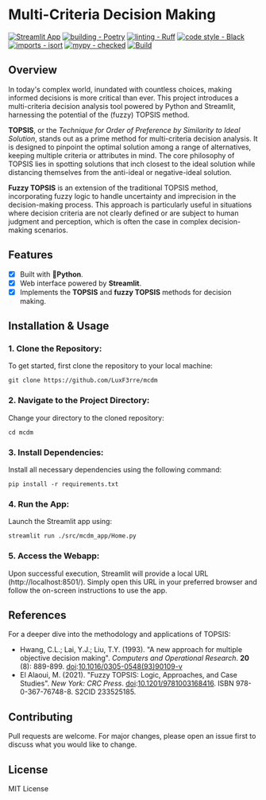 # Multi-Criteria Decision Making

[![Streamlit App](https://static.streamlit.io/badges/streamlit_badge_black_white.svg)](https://luxf3rre-mcdm-topsis-glqxzg.streamlit.app/)
[![building - Poetry](https://img.shields.io/endpoint?url=https://raw.githubusercontent.com/python-poetry/website/main/static/badge/v0.json)](https://python-poetry.org/)
[![linting - Ruff](https://img.shields.io/endpoint?url=https://raw.githubusercontent.com/astral-sh/ruff/main/assets/badge/v2.json)](https://github.com/astral-sh/ruff)
[![code style - Black](https://img.shields.io/badge/code%20style-black-000000.svg)](https://github.com/psf/black)
[![imports - isort](https://img.shields.io/badge/%20imports-isort-%231674b1?style=flat&labelColor=ef8336)](https://pycqa.github.io/isort/)
[![mypy - checked](https://img.shields.io/badge/mypy-checked-blue.svg)](https://mypy-lang.org/)
[![Build](https://github.com/LuxF3rre/mcdm/actions/workflows/python-app.yml/badge.svg)](https://github.com/LuxF3rre/mcdm/actions/workflows/python-app.yml)

## Overview

In today's complex world, inundated with countless choices, making informed decisions is more critical than ever. This project introduces a multi-criteria decision analysis tool powered by Python and Streamlit, harnessing the potential of the (fuzzy) TOPSIS method.

**TOPSIS**, or the *Technique for Order of Preference by Similarity to Ideal Solution*, stands out as a prime method for multi-criteria decision analysis. It is designed to pinpoint the optimal solution among a range of alternatives, keeping multiple criteria or attributes in mind. The core philosophy of TOPSIS lies in spotting solutions that inch closest to the ideal solution while distancing themselves from the anti-ideal or negative-ideal solution.


**Fuzzy TOPSIS** is an extension of the traditional TOPSIS method, incorporating fuzzy logic to handle uncertainty and imprecision in the decision-making process. This approach is particularly useful in situations where decision criteria are not clearly defined or are subject to human judgment and perception, which is often the case in complex decision-making scenarios.

## Features

- [x] Built with **🐍Python**.
- [x] Web interface powered by **Streamlit**.
- [x] Implements the **TOPSIS** and **fuzzy TOPSIS** methods for decision making.

## Installation & Usage

### 1. **Clone the Repository:**

To get started, first clone the repository to your local machine:

```console
git clone https://github.com/LuxF3rre/mcdm
```

### 2. Navigate to the Project Directory:
Change your directory to the cloned repository:

```console
cd mcdm
```

### 3. Install Dependencies:
Install all necessary dependencies using the following command:

```console
pip install -r requirements.txt
```

### 4. Run the App:
Launch the Streamlit app using:

```console
streamlit run ./src/mcdm_app/Home.py
```

### 5. Access the Webapp:
Upon successful execution, Streamlit will provide a local URL (http://localhost:8501/). Simply open this URL in your preferred browser and follow the on-screen instructions to use the app.

## References

For a deeper dive into the methodology and applications of TOPSIS:

- Hwang, C.L.; Lai, Y.J.; Liu, T.Y. (1993). "A new approach for multiple objective decision making". _Computers and Operational Research_. **20** (8): 889-899. [doi](https://en.wikipedia.org/wiki/Doi_(identifier) "Doi (identifier)"):[10.1016/0305-0548(93)90109-v](https://doi.org/10.1016%2F0305-0548%2893%2990109-v)
- El Alaoui, M. (2021). "Fuzzy TOPSIS: Logic, Approaches, and Case Studies". _New York: CRC Press_. [doi](https://en.wikipedia.org/wiki/Digital_object_identifier):[10.1201/9781003168416](https://doi.org/10.1201%2F9781003168416). ISBN 978-0-367-76748-8. S2CID 233525185.

## Contributing

Pull requests are welcome. For major changes, please open an issue first to discuss what you would like to change.

## License

MIT License
